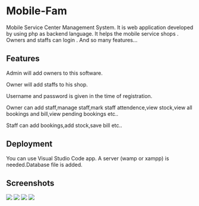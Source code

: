 # Mobile-Fam
Mobile Service Center Management System. It is web application developed by using php as backend language. It helps the mobile service shops . Owners and staffs can login . And so many features...

## Features
Admin will add owners to this software.

Owner will add staffs to his shop.

Username and password is given in the time of registration.

Owner can add staff,manage staff,mark staff attendence,view stock,view all bookings and bill,view pending bookings etc..

Staff can add bookings,add stock,save bill etc..

## Deployment
You can use Visual Studio Code app. A server (wamp or xampp) is needed.Database file is added. 

## Screenshots
<img src="https://telegra.ph/file/0861b6cfe172d24840c00.png">
<img src="https://telegra.ph/file/f04d9536eefde420dbbf2.jpg">
<img src="https://telegra.ph/file/9dc59d37016b171b4968a.png">
<img src="https://telegra.ph/file/5b25ba5c1301ff6f3b1cf.png">
